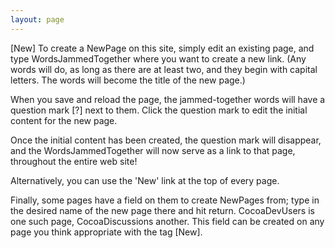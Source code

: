 ```yaml
---
layout: page
---
```


[New]
To create a NewPage on this site, simply edit an existing page, and type WordsJammedTogether where you want to create a new link.  (Any words will do, as long as there are at least two, and they begin with capital letters.  The words will become the title of the new page.)

When you save and reload the page, the jammed-together words will have a question mark [?] next to them.  Click the question mark to edit the initial content for the new page.

Once the initial content has been created, the question mark will disappear, and the WordsJammedTogether will now serve as a link to that page, throughout the entire web site!

Alternatively, you can use the 'New' link at the top of every page.

Finally, some pages have a field on them to create NewPage<nowiki/>s from; type in the desired name of the new page there and hit return. CocoaDevUsers is one such page, CocoaDiscussions another. This field can be created on any page you think appropriate with the tag     [New<nowiki/>].
